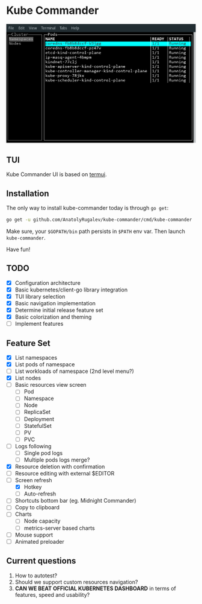# Kube Commander

![Kube Commander](docs/screenshot.png)

## TUI

Kube Commander UI is based on [termui](https://github.com/gizak/termui).

## Installation

The only way to install kube-commander today is through `go get`:

```bash
go get -u github.com/AnatolyRugalev/kube-commander/cmd/kube-commander
```

Make sure, your `$GOPATH/bin` path persists in `$PATH` env var. Then
launch `kube-commander`.

Have fun! 

## TODO

- [X] Configuration architecture
- [X] Basic kubernetes/client-go library integration
- [X] TUI library selection
- [X] Basic navigation implementation
- [X] Determine initial release feature set
- [X] Basic colorization and theming
- [ ] Implement features

## Feature Set

- [X] List namespaces
- [X] List pods of namespace
- [ ] List workloads of namespace (2nd level menu?)
- [X] List nodes
- [ ] Basic resources view screen
    - [ ] Pod
    - [ ] Namespace
    - [ ] Node
    - [ ] ReplicaSet
    - [ ] Deployment
    - [ ] StatefulSet
    - [ ] PV
    - [ ] PVC
- [ ] Logs following
    - [ ] Single pod logs
    - [ ] Multiple pods logs merge?
- [X] Resource deletion with confirmation
- [ ] Resource editing with external $EDITOR
- [ ] Screen refresh
    - [X] Hotkey
    - [ ] Auto-refresh 
- [ ] Shortcuts bottom bar (eg. Midnight Commander)
- [ ] Copy to clipboard
- [ ] Charts
    - [ ] Node capacity
    - [ ] metrics-server based charts
- [ ] Mouse support
- [ ] Animated preloader

## Current questions

1. How to autotest?
2. Should we support custom resources navigation?
3. **CAN WE BEAT OFFICIAL KUBERNETES DASHBOARD** in terms of features, speed and usability?
